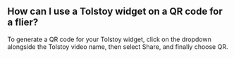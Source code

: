 ## How can I use a Tolstoy widget on a QR code for a flier?

To generate a QR code for your Tolstoy widget, click on the dropdown alongside the Tolstoy video name, then select Share, and finally choose QR.

